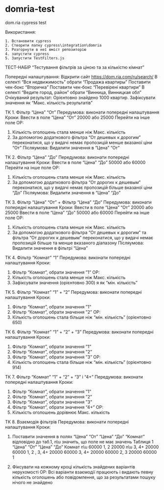 # domria-test
 dom.ria cypress test


Використання:

    1. Встановити cypress
    2. Створити папку cypress\integration\domria
    3. Розгорнути в неї вміст репозиторію
    4. запустити cypress
    5. Запустити TestFilters.js


ТЕСТ-НАБІР “Тестування фільтрів за ціною та за кількістю кімнат”

Попередні налаштування: 
Відкрити сайт https://dom.ria.com/ru/search/
В селекті “Вся недвижимость” обрати “Продажа квартиры”
Поставити чек-бокс “Вторичка”
Поставити чек-бокс “Перевірені квартири”
В селекті “Ведите город, район” обрати “Винница, Винницкая обл”
Очікуваний результат:
Орієнтовно знайдено 1000 квартир. 
Зафіксувати значення як “Макс. кількість результатів”

ТК 1. Фільтр “Цена” “От”
Передумова:
    виконати попередні налаштування
Кроки:
Ввести в поле “Цена” “От” 20000 або 25000
Перейти на інше поле
ОР:
1. Кількість оголошень стала менше ніж Макс. кількість
2. За допомогою додаткового фільтра “От дешевых к дорогим” переконатися, що у видачі немає пропозицій менше вказаної ціни “От”
Післяумова:
Видалити значення в “Цена” “От”

ТК 2. Фільтр “Цена” “До”
Передумова:
    виконати попередні налаштування
Кроки:
Ввести в поле “Цена” “До” 50000 або 60000
Перейти на інше поле
ОР:
1. Кількість оголошень стала менше ніж Макс. кількість
2. За допомогою додаткового фільтра “От дорогих к дешевым” переконатися, що у видачі немає пропозицій більше вказаної ціни “До”
Післяумова:
Видалити значення в “Цена” “До”

ТК 3. Фільтр “Цена” “От” + Фільтр “Цена” “До”
Передумова:
    виконати попередні налаштування
Кроки:
Ввести в поле “Цена” “От” 20000 або 25000
Ввести в поле “Цена” “До” 50000 або 60000
Перейти на інше поле
ОР:
1. Кількість оголошень стала менше ніж Макс. кількість
2. За допомогою додаткового фільтра “От дешевых к дорогим” та фільтра “От дорогих к дешевым” переконатися, що у видачі немає пропозицій більше та менше вказаного діапазону
Післяумова:
Видалити значення в фільтрі “Цена”

ТК 4. Фільтр “Комнат” “1”
Передумова:
    виконати попередні налаштування
Кроки:
1. Фільтр “Комнат”, обрати значення ”1”
ОР:
1. Кількість оголошень стала менше ніж Макс. кількість
2. Зафіксувати значення (орієнтовно 300) я як “мін. кількість” 

ТК 5. Фільтр “Комнат” “1” + “2”
Передумова:
    виконати попередні налаштування
Кроки:
1. Фільтр “Комнат”, обрати значення ”1”
2. Фільтр “Комнат”, обрати значення ”2”
ОР:
1. Кількість оголошень стала більше ніж  “мін. кількість” (орієнтовно 650)

ТК 6. Фільтр “Комнат” “1” + “2” + “3”
Передумова:
    виконати попередні налаштування
Кроки:
1. Фільтр “Комнат”, обрати значення ”1”
2. Фільтр “Комнат”, обрати значення ”2”
3. Фільтр “Комнат”, обрати значення ”3”
ОР:
1. Кількість оголошень стала більше ніж  “мін. кількість” (орієнтовно 914)

ТК 7. Фільтр “Комнат” “1” + “2” + “3” і “4+”
Передумова:
    виконати попередні налаштування
Кроки:
1. Фільтр “Комнат”, обрати значення ”1”
2. Фільтр “Комнат”, обрати значення ”2”
3. Фільтр “Комнат”, обрати значення ”3”
4. Фільтр “Комнат”, обрати значення “4+”
ОР:
1. Кількість оголошень дорівнює Макс. кількість

ТК 8. Взаємодія фільтрів 
Передумова:
    виконати попередні налаштування
Кроки:
1. Поставити  значення в полях “Цена” “От” “Цена” “До” “Комнат” відповідно до таб.1, n\u значить, що поле не має значень
Таблиця 1
“Цена” “От”    “Цена” “До”     Комнат
n\u    60000    1,  2 
20000    n\u    3,  4+
20000    60000    1,  2 ,  3,   4+
20000    60000     3,  4+
20000    60000    2,  3 
20000    60000    1

2.  Фіксувати на кожному кроці кількість знайдених варіантів нерухомості
ОР:
Всі варіанти взаємодії працюють і видають певну кількість оголошень або повідомлення, що за результатами пошуку нічого не знайдено

